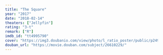 ```yaml
---
title: "The Square"
year: "2017"
date: "2018-02-14"
theaters: ["Jellyfin"]
rating: "3-t"
remark: ["R"]
imdb_id: "tt4995790"
cover: "https://img3.doubanio.com/view/photo/l_ratio_poster/public/p2495377597.jpg"
douban_url: "https://movie.douban.com/subject/26610229/"
---
```

